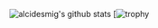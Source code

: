![alcidesmig's github stats](https://github-readme-stats.vercel.app/api?username=alcidesmig&show_icons=true&count_private=true&theme=dracula)
[![trophy](https://github-profile-trophy.vercel.app/?username=alcidesmig&theme=onedark&row=2&column=4)

